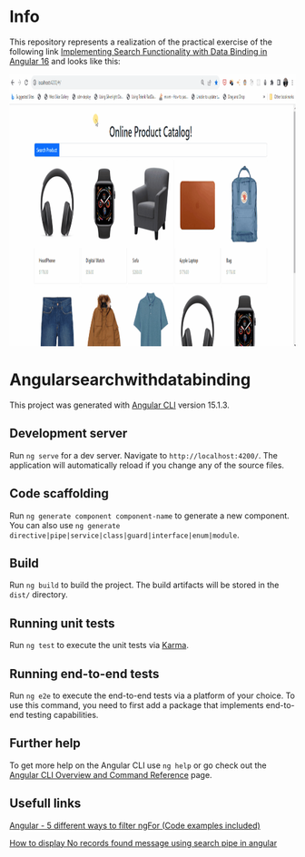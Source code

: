 # Info

This repository represents a realization of the practical exercise of the following link [Implementing Search Functionality with Data Binding in Angular 16](https://therichpost.com/implementing-search-functionality-with-data-binding-in-angular-16/) and looks like this:

<img src="images/Resume.gif" alt="Logo" width="840" height="480">

# Angularsearchwithdatabinding

This project was generated with [Angular CLI](https://github.com/angular/angular-cli) version 15.1.3.

## Development server

Run `ng serve` for a dev server. Navigate to `http://localhost:4200/`. The application will automatically reload if you change any of the source files.

## Code scaffolding

Run `ng generate component component-name` to generate a new component. You can also use `ng generate directive|pipe|service|class|guard|interface|enum|module`.

## Build

Run `ng build` to build the project. The build artifacts will be stored in the `dist/` directory.

## Running unit tests

Run `ng test` to execute the unit tests via [Karma](https://karma-runner.github.io).

## Running end-to-end tests

Run `ng e2e` to execute the end-to-end tests via a platform of your choice. To use this command, you need to first add a package that implements end-to-end testing capabilities.

## Further help

To get more help on the Angular CLI use `ng help` or go check out the [Angular CLI Overview and Command Reference](https://angular.io/cli) page.

## Usefull links

[Angular - 5 different ways to filter ngFor (Code examples included)](https://danielk.tech/home/angular-how-to-apply-filters-to-ngfor)

[How to display No records found message using search pipe in angular](https://stackoverflow.com/questions/51926295/how-to-display-no-records-found-message-using-search-pipe-in-angular)

